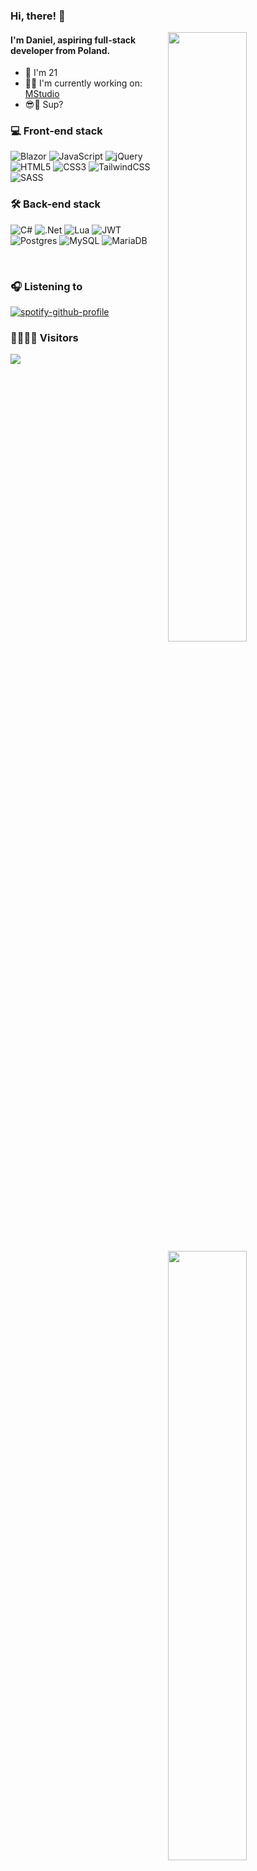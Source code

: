 ### Hi, there! :wave:

[<img align="right" width="50%" src="https://github-readme-stats.vercel.app/api?username=szajjch&theme=dark&hide_border=true&include_all_commits=false&count_private=true">](https://github-readme-stats.vercel.app/api?username=szajjch&theme=dark&hide_border=true&include_all_commits=false&count_private=true)

[<img align="right" width="50%" src="https://github-readme-streak-stats.herokuapp.com/?user=szajjch&theme=dark&hide_border=true">](https://github-readme-streak-stats.herokuapp.com/?user=szajjch&theme=dark&hide_border=true)

[<img align="right" width="50%" src="https://github-readme-stats.vercel.app/api/top-langs/?username=szajjch&theme=dark&hide_border=true&include_all_commits=false&count_private=true&layout=compact">](https://github-readme-stats.vercel.app/api/top-langs/?username=szajjch&theme=dark&hide_border=true&include_all_commits=false&count_private=true&layout=compact)


#### I'm **Daniel**, aspiring full-stack developer from Poland.
- 👶 I'm 21
- 👨‍💻 I'm currently working on: [MStudio](https://github.com/szajjch/MStudio)
- 😎🤙 Sup?

### 💻 Front-end stack
![Blazor](https://img.shields.io/badge/blazor-%235C2D91.svg?style=for-the-badge&logo=blazor&logoColor=white)
![JavaScript](https://img.shields.io/badge/javascript-%23323330.svg?style=for-the-badge&logo=javascript&logoColor=%23F7DF1E)
![jQuery](https://img.shields.io/badge/jquery-%230769AD.svg?style=for-the-badge&logo=jquery&logoColor=white) 
![HTML5](https://img.shields.io/badge/html5-%23E34F26.svg?style=for-the-badge&logo=html5&logoColor=white)
![CSS3](https://img.shields.io/badge/css3-%231572B6.svg?style=for-the-badge&logo=css3&logoColor=white)
![TailwindCSS](https://img.shields.io/badge/tailwindcss-%2338B2AC.svg?style=for-the-badge&logo=tailwind-css&logoColor=white) 
![SASS](https://img.shields.io/badge/SASS-hotpink.svg?style=for-the-badge&logo=SASS&logoColor=white) 

### 🛠 Back-end stack
![C#](https://img.shields.io/badge/c%23-%23239120.svg?style=for-the-badge&logo=csharp&logoColor=white) 
![.Net](https://img.shields.io/badge/.NET-5C2D91?style=for-the-badge&logo=.net&logoColor=white)
![Lua](https://img.shields.io/badge/lua-%232C2D72.svg?style=for-the-badge&logo=lua&logoColor=white) 
![JWT](https://img.shields.io/badge/JWT-black?style=for-the-badge&logo=JSON%20web%20tokens) 
![Postgres](https://img.shields.io/badge/postgres-%23316192.svg?style=for-the-badge&logo=postgresql&logoColor=white) 
![MySQL](https://img.shields.io/badge/mysql-4479A1.svg?style=for-the-badge&logo=mysql&logoColor=white) 
![MariaDB](https://img.shields.io/badge/MariaDB-003545?style=for-the-badge&logo=mariadb&logoColor=white) 

<br/>

### 🎧 Listening to
[![spotify-github-profile](https://spotify-github-profile.vercel.app/api/view?uid=7ecyovg77bn8b1b80mbvu3opp&cover_image=true&theme=novatorem&align=right)](https://spotify-github-profile.vercel.app/api/view?uid=7ecyovg77bn8b1b80mbvu3opp&redirect=true)

### 👨‍👩‍👧‍👦 Visitors
[![](https://visitcount.itsvg.in/api?id=szajjch&label=Profile%20Views&color=11&icon=5&pretty=true)](https://visitcount.itsvg.in)

</div>
